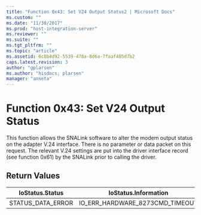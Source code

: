 ```yaml
---
title: "Function 0x43: Set V24 Output Status2 | Microsoft Docs"
ms.custom: ""
ms.date: "11/30/2017"
ms.prod: "host-integration-server"
ms.reviewer: ""
ms.suite: ""
ms.tgt_pltfrm: ""
ms.topic: "article"
ms.assetid: 6c8b4d92-5539-478a-8d6a-7faaf485d7b2
caps.latest.revision: 3
author: "gplarsen"
ms.author: "hisdocs; plarsen"
manager: "anneta"
---
```

# Function 0x43: Set V24 Output Status
This function allows the SNALink software to alter the modem output status on the adapter V.24 interface. There is no parameter or data packet on this request. The relevant V.24 settings are put into the driver interface record (see function 0x61) by the SNALink prior to calling the driver.  

## Return Values  

|  IoStatus.Status  |      IoStatus.Information       |
|-------------------|---------------------------------|
| STATUS_DATA_ERROR | IO_ERR_HARDWARE_8273CMD_TIMEOUT |

